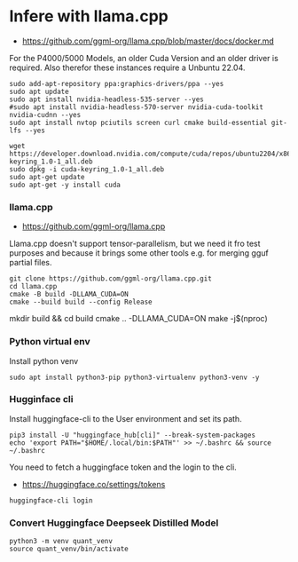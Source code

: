 # Infere with llama.cpp

* https://github.com/ggml-org/llama.cpp/blob/master/docs/docker.md


For the P4000/5000 Models, an older Cuda Version and an older driver is required. Also therefor these instances require a Unbuntu 22.04.

```
sudo add-apt-repository ppa:graphics-drivers/ppa --yes
sudo apt update
sudo apt install nvidia-headless-535-server --yes
#sudo apt install nvidia-headless-570-server nvidia-cuda-toolkit nvidia-cudnn --yes
sudo apt install nvtop pciutils screen curl cmake build-essential git-lfs --yes

wget https://developer.download.nvidia.com/compute/cuda/repos/ubuntu2204/x86_64/cuda-keyring_1.0-1_all.deb
sudo dpkg -i cuda-keyring_1.0-1_all.deb
sudo apt-get update
sudo apt-get -y install cuda
```

### llama.cpp

* https://github.com/ggml-org/llama.cpp

Llama.cpp doesn't support tensor-parallelism, but we need it fro test purposes and because it brings some other tools e.g. for merging gguf partial files.

```
git clone https://github.com/ggml-org/llama.cpp.git
cd llama.cpp
cmake -B build -DLLAMA_CUDA=ON
cmake --build build --config Release
```

mkdir build && cd build
cmake .. -DLLAMA_CUDA=ON
make -j$(nproc)

### Python virtual env

Install python venv

```
sudo apt install python3-pip python3-virtualenv python3-venv -y
```

### Hugginface cli

Install huggingface-cli to the User environment and set its path.

```
pip3 install -U "huggingface_hub[cli]" --break-system-packages
echo 'export PATH="$HOME/.local/bin:$PATH"' >> ~/.bashrc && source ~/.bashrc
```

You need to fetch a huggingface token and the login to the cli.

* https://huggingface.co/settings/tokens

```
huggingface-cli login
```

### Convert Huggingface Deepseek Distilled Model

```
python3 -m venv quant_venv
source quant_venv/bin/activate
```
